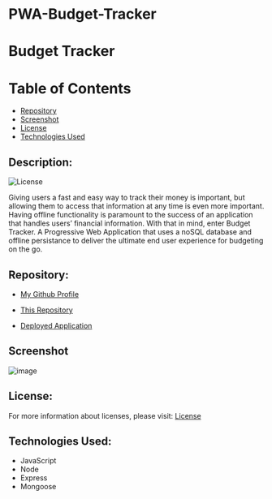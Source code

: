# PWA-Budget-Tracker

# Budget Tracker

# Table of Contents 

- [Repository](#repository)
- [Screenshot](#screenshots)
- [License](#license)
- [Technologies Used](#languages)

## Description:

![License](https://img.shields.io/badge/License-MIT-blue.svg "License Badge")

Giving users a fast and easy way to track their money is important, but allowing them to access that information at any time is even more important. Having offline functionality is paramount to the success of an application that handles users’ financial information. With that in mind, enter Budget Tracker. A Progressive Web Application that uses a noSQL database and offline persistance to deliver the ultimate end user experience for budgeting on the go. 


## Repository: 
- [My Github Profile](https://github.com/NeXFP)

- [This Repository](https://github.com/NeXFP/PWA-Budget-Tracker)

- [Deployed Application](https://pwa-budgets.herokuapp.com/)

## Screenshot
![image](https://user-images.githubusercontent.com/88305762/149643740-e1c8dd27-8f57-4fbe-9f83-7e101f71c995.png)

## License:
For more information about licenses, please visit:
[License](https://opensource.org/licenses/MIT)

## Technologies Used:

* JavaScript
* Node
* Express
* Mongoose

